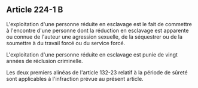 Article 224-1 B
----
L'exploitation d'une personne réduite en esclavage est le fait de commettre à
l'encontre d'une personne dont la réduction en esclavage est apparente ou connue
de l'auteur une agression sexuelle, de la séquestrer ou de la soumettre à du
travail forcé ou du service forcé.

L'exploitation d'une personne réduite en esclavage est punie de vingt années de
réclusion criminelle.

Les deux premiers alinéas de l'article 132-23 relatif à la période de sûreté
sont applicables à l'infraction prévue au présent article.
